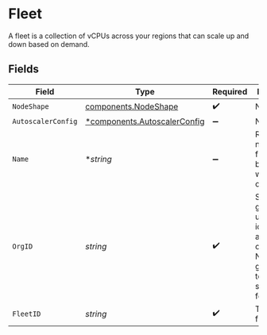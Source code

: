 # Fleet

A fleet is a collection of vCPUs across your regions that can scale up and down based on demand.


## Fields

| Field                                                                                             | Type                                                                                              | Required                                                                                          | Description                                                                                       | Example                                                                                           |
| ------------------------------------------------------------------------------------------------- | ------------------------------------------------------------------------------------------------- | ------------------------------------------------------------------------------------------------- | ------------------------------------------------------------------------------------------------- | ------------------------------------------------------------------------------------------------- |
| `NodeShape`                                                                                       | [components.NodeShape](../../models/components/nodeshape.md)                                      | :heavy_check_mark:                                                                                | N/A                                                                                               |                                                                                                   |
| `AutoscalerConfig`                                                                                | [*components.AutoscalerConfig](../../models/components/autoscalerconfig.md)                       | :heavy_minus_sign:                                                                                | N/A                                                                                               |                                                                                                   |
| `Name`                                                                                            | **string*                                                                                         | :heavy_minus_sign:                                                                                | Readable name for a fleet. Must be unique within an organization.                                 | production                                                                                        |
| `OrgID`                                                                                           | *string*                                                                                          | :heavy_check_mark:                                                                                | System generated unique identifier for an organization. Not guaranteed to have a specific format. | org-6f706e83-0ec1-437a-9a46-7d4281eb2f39                                                          |
| `FleetID`                                                                                         | *string*                                                                                          | :heavy_check_mark:                                                                                | The id of the fleet.                                                                              |                                                                                                   |